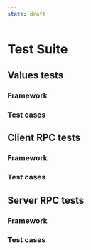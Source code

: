 ```yaml
---
state: draft
---
```


# Test Suite

## Values tests
### Framework
### Test cases

## Client RPC tests
### Framework
### Test cases

## Server RPC tests
### Framework
### Test cases
